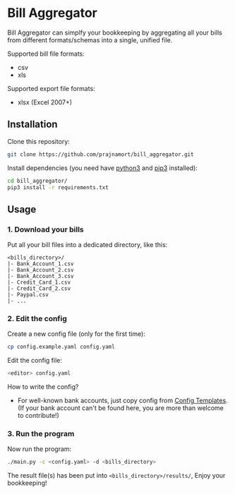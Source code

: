 # Bill Aggregator

Bill Aggregator can simplfy your bookkeeping by aggregating all your bills from different formats/schemas into a single, unified file.

Supported bill file formats:

- csv
- xls

Supported export file formats:

- xlsx (Excel 2007+)

## Installation

Clone this repository:

```bash
git clone https://github.com/prajnamort/bill_aggregator.git
```

Install dependencies (you need have [python3](https://www.python.org/downloads/) and [pip3](https://pip.pypa.io/en/stable/installation/) installed):

```bash
cd bill_aggregator/
pip3 install -r requirements.txt
```

## Usage

### 1. Download your bills

Put all your bill files into a dedicated directory, like this:

```
<bills_directory>/
|- Bank_Account_1.csv
|- Bank_Account_2.csv
|- Bank_Account_3.csv
|- Credit_Card_1.csv
|- Credit_Card_2.csv
|- Paypal.csv
|- ...
```

### 2. Edit the config

Create a new config file (only for the first time):

```bash
cp config.example.yaml config.yaml
```

Edit the config file:

```bash
<editor> config.yaml
```

How to write the config?

- For well-known bank accounts, just copy config from [Config Templates](/config_templates).
  (If your bank account can't be found here, you are more than welcome to contribute!)

### 3. Run the program

Now run the program:

```bash
./main.py -c <config.yaml> -d <bills_directory>
```

The result file(s) has been put into `<bills_directory>/results/`, Enjoy your bookkeeping!
